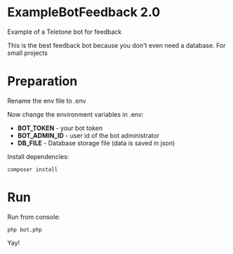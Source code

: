 # ExampleBotFeedback 2.0

Example of a Teletone bot for feedback

This is the best feedback bot because you don't even need a database. For small projects

# Preparation

Rename the env file to .env

Now change the environment variables in .env:

- **BOT_TOKEN** - your bot token
- **BOT_ADMIN_ID** - user id of the bot administrator
- **DB_FILE** - Database storage file (data is saved in json)

Install dependencies:

`composer install`

# Run

Run from console:

`php bot.php`

Yay!